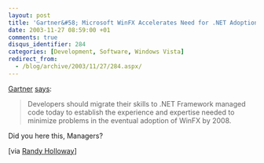 ```yaml
---
layout: post
title: 'Gartner&#58; Microsoft WinFX Accelerates Need for .NET Adoption'
date: 2003-11-27 08:59:00 +01
comments: true
disqus_identifier: 284
categories: [Development, Software, Windows Vista]
redirect_from:
  - /blog/archive/2003/11/27/284.aspx/
---
```


[Gartner](http://www.gartner.com/) [says](http://www.gartner.com/DisplayDocument?doc_cd=118261):

> Developers should migrate their skills to .NET Framework managed code today to establish the experience and expertise needed to minimize problems in the eventual adoption of WinFX by 2008.

Did you here this, Managers?

[via [Randy Holloway](http://longhornblogs.com/rholloway/posts/1561.aspx)]

